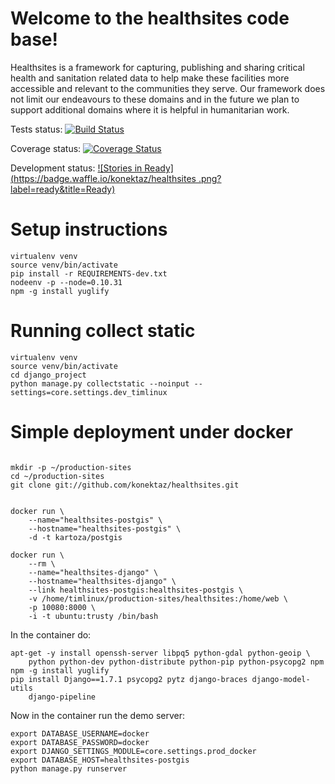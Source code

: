 # Welcome to the healthsites code base!

Healthsites is a framework for capturing, publishing and sharing critical
health and sanitation related data to help make these facilities more 
accessible and relevant to the communities they serve. Our framework does not 
limit our endeavours to these domains and in the future we plan to support 
additional domains where it is helpful in humanitarian work.


Tests status: [![Build Status](https://travis-ci.org/konektaz/healthsites.svg)](https://travis-ci.org/konektaz/healthsites)

Coverage status: [![Coverage Status](https://coveralls.io/repos/konektaz/healthsites/badge.png?branch=develop)](https://coveralls.io/r/konektaz/healthsites?branch=develop)

Development status: [![Stories in Ready](https://badge.waffle.io/konektaz/healthsites
.png?label=ready&title=Ready)](https://waffle.io/konektaz/healthsites)




# Setup instructions

```
virtualenv venv
source venv/bin/activate
pip install -r REQUIREMENTS-dev.txt
nodeenv -p --node=0.10.31
npm -g install yuglify
```

# Running collect static

```
virtualenv venv
source venv/bin/activate
cd django_project
python manage.py collectstatic --noinput --settings=core.settings.dev_timlinux
```


# Simple deployment under docker

```

mkdir -p ~/production-sites
cd ~/production-sites
git clone git://github.com/konektaz/healthsites.git


docker run \
    --name="healthsites-postgis" \
    --hostname="healthsites-postgis" \
    -d -t kartoza/postgis
    
docker run \
    --rm \
    --name="healthsites-django" \
    --hostname="healthsites-django" \
    --link healthsites-postgis:healthsites-postgis \
    -v /home/timlinux/production-sites/healthsites:/home/web \
    -p 10080:8000 \
    -i -t ubuntu:trusty /bin/bash

```
   
In the container do:
    
```
apt-get -y install openssh-server libpq5 python-gdal python-geoip \
    python python-dev python-distribute python-pip python-psycopg2 npm
npm -g install yuglify
pip install Django==1.7.1 psycopg2 pytz django-braces django-model-utils 
    django-pipeline
```
    
Now in the container run the demo server:

```
export DATABASE_USERNAME=docker
export DATABASE_PASSWORD=docker
export DJANGO_SETTINGS_MODULE=core.settings.prod_docker
export DATABASE_HOST=healthsites-postgis
python manage.py runserver    


```


